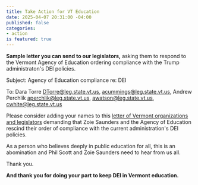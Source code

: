 ```yaml
---
title: Take Action for VT Education
date: 2025-04-07 20:31:00 -04:00
published: false
categories:
- action
is featured: true
---
```


**Sample letter you can send to our legislators,** asking them to respond to the Vermont Agency of Education ordering compliance with the Trump administraton's DEI policies.

Subject: Agency of Education compliance re: DEI

To: Dara Torre <DTorre@leg.state.vt.us>, <acummings@leg.state.vt.us>, Andrew Perchlik <aperchlik@leg.state.vt.us>, <awatson@leg.state.vt.us>, <cwhite@leg.state.vt.us>


Please consider adding your names to this [letter of Vermont organizations and legislators](https://docs.google.com/forms/d/e/1FAIpQLSdqgZb8wgPvjB8K-YRnzKgWcMC8S0iMM6LnIUAXvPHnIlIMkQ/viewform) demanding that Zoie Saunders and the Agency of Education rescind their order of compliance with the current administration's DEI policies. 

As a person who believes deeply in public education for all, this is an abomination and Phil Scott and Zoie Saunders need to hear from us all.

Thank you.

**And thank you for doing your part to keep DEI in Vermont education.**